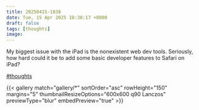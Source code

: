 ```yaml
---
title: 20250415-1838
date: Tue, 15 Apr 2025 18:38:17 +0000
draft: false
tags: [thoughts]
image: 
---
```


My biggest issue with the iPad is the nonexistent web dev tools. Seriously, how hard could it be to add some basic developer features to Safari on iPad?

[#thoughts](https://mastodon.bofhers.es/tags/thoughts)

{{< gallery match="gallery/*" sortOrder="asc" rowHeight="150" margins="5" thumbnailResizeOptions="600x600 q90 Lanczos" previewType="blur" embedPreview="true" >}}

